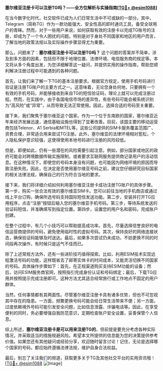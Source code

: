 **塞尔维亚注册卡可以注册TG吗？——全方位解析与实操指南[[TG💪+ @esim1088](https://t.me/s/esim1088)]**

在当今数字化时代，社交软件已成为人们日常生活中不可或缺的一部分。其中，Telegram（简称TG）作为一款功能强大、安全性高的即时通讯工具，备受全球用户的青睐。然而，对于一些用户来说，如何获取有效的注册卡以完成TG账号的注册，却成为了一个令人困扰的问题。特别是对于身处不同国家和地区的用户而言，了解当地的政策法规以及实际操作步骤显得尤为重要。

那么，问题来了：**塞尔维亚注册卡可以注册TG吗？** 这个问题的答案并不简单，涉及到多方面的因素，包括但不限于地理位置、法律环境、电信服务商的规定等。本文将从多个角度出发，为您详细解答这一疑问，并提供实用的操作指南，帮助您顺利解决注册过程中可能遇到的各种问题。

首先，让我们来了解一下TG的基本注册要求。根据官方规定，使用手机号码进行验证是注册TG账户的主要方式之一。这意味着，无论您身处何地，只要拥有一个有效的手机号码，并能够接收到来自TG的短信验证码，理论上就可以完成注册过程。然而，在实践中，由于各国电信市场的差异性，有些号码可能会被系统识别为“高风险”或“异常”，从而导致无法正常使用。因此，选择合适的号码至关重要。

接下来，我们聚焦于塞尔维亚这个国家。作为一个位于东南欧的国家，塞尔维亚近年来经济发展迅速，通信基础设施也得到了显著改善。目前，该国主要的移动运营商包括Telenor、A1 Serbia和MTEL等，这些公司提供的SIM卡服务覆盖范围广、资费合理，非常适合用来尝试TG注册。此外，塞尔维亚的法律环境相对宽松，个人隐私保护意识较强，这使得使用本地号码进行注册的风险较低。

但是，即便如此，仍有一些潜在的风险需要引起注意。例如，部分国家或地区的政府可能会对跨境数据传输实施限制，或者要求互联网服务提供商记录用户的活动信息。在这种情况下，即使您的号码本身没有问题，也可能因为网络环境的原因而导致注册失败。因此，在决定是否使用塞尔维亚号码之前，建议您仔细研究目标国家的相关法律法规，确保自己的行为符合当地的要求。

接下来，我们将详细介绍如何利用塞尔维亚注册卡成功注册TG账户的具体步骤。第一步，购买一张合法有效的塞尔维亚SIM卡。您可以前往当地的手机商店或通过线上平台订购，确保所选号码支持国际短信发送功能。第二步，安装并打开TG应用程序，点击“注册”按钮后输入您的塞尔维亚手机号码。第三步，等待系统发送的验证码短信，并准确填写到指定位置。第四步，设置您的用户名和密码，完成账户创建。

在整个过程中，有几个小技巧可以帮助提高成功率。首先，尽量选择信誉良好的电信运营商提供的号码，避免使用临时性的虚拟号码。其次，保持良好的网络连接状态，确保验证码能够及时送达。最后，如果多次尝试仍未成功，不妨更换不同的时间段再次操作，有时候只是运气不佳而已。

除了上述常规方法外，还有一些进阶技巧值得探索。比如，利用ESIM技术实现远程激活号码的功能，这样既省去了邮寄实体卡的时间成本，又能灵活切换不同国家的号码。具体操作步骤如下：首先，在正规渠道购买支持ESIM功能的设备；然后，访问ESIM服务商官网，按照指引完成身份认证和号码绑定；最后，下载TG应用并按照提示完成注册即可。这种方法尤其适合经常旅行或工作地点不固定的用户群体。

当然，任何事情都有其两面性。尽管塞尔维亚注册卡具有诸多优势，但也不可忽视其中存在的隐患。一方面，频繁更换号码可能会给日常生活带来不便；另一方面，过度依赖境外号码可能引发安全问题，比如信息泄露、诈骗电话等。因此，在享受便利的同时，务必要增强自我防范意识，定期检查账户安全设置，妥善保管个人信息。

综上所述，**塞尔维亚注册卡是可以用来注册TG的**，但前提是要充分考虑各种实际情况，并采取适当的措施规避风险。希望本文所提供的信息能为您的决策提供参考价值。如果您还有其他疑问或经验分享，欢迎随时留言讨论！记住，无论是选择哪个国家的号码，都应始终遵循法律法规，维护自身合法权益。

最后，别忘了关注我们的频道，获取更多关于TG及其他社交平台的实用资讯哦！[[TG💪+ @esim1088](https://t.me/s/esim1088) ![Image](https://i.postimg.cc/4NQfJmqS/Snipaste-2025-05-13-00-14-12.png)]